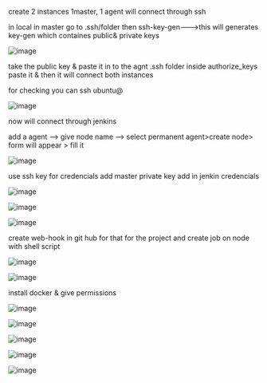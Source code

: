 create 2 instances 1master, 1 agent will connect through ssh

in local in master go to .ssh/folder then ssh-key-gen--->this will generates key-gen which containes public& private keys

![image](https://user-images.githubusercontent.com/85178565/232555571-9996ffaa-8053-4dbc-8c5e-01be0e51bece.png)


take the public key & paste it in to the agnt .ssh folder inside authorize_keys paste it & then it will connect both instances

for checking you can ssh ubuntu@<public ip of the agent>
  
  
![image](https://user-images.githubusercontent.com/85178565/232556557-86f11a59-7ad4-4904-a05e-4cda583691d3.png)

  now will connect through jenkins
  
  add a agent --> give node name --> select permanent agent>create node> form will appear > fill it 
  
  
  ![image](https://user-images.githubusercontent.com/85178565/232557002-48630a43-aee2-4bf6-8b8d-8d3a7b281b39.png)

use ssh key for credencials add master private key add in jenkin credencials
  
  

  ![image](https://user-images.githubusercontent.com/85178565/232559577-1bf2b7f7-13d9-4c02-b9e6-a972f267ac96.png)

  
  
![image](https://user-images.githubusercontent.com/85178565/232559377-9b6fb26f-253b-4dab-bb65-229cf207ae62.png)

  ![image](https://user-images.githubusercontent.com/85178565/232579899-75461853-0619-4147-96f9-ad04f52eba5f.png)

  create web-hook in git hub for that for the project and create job on node with shell script
  
  ![image](https://user-images.githubusercontent.com/85178565/232590550-7d52a6fc-48db-4e83-b9fa-51457be2414c.png)
  
  ![image](https://user-images.githubusercontent.com/85178565/232590653-f2e550cb-93fb-4336-808d-baa45a3f589d.png)

install docker & give permissions
  
 ![image](https://user-images.githubusercontent.com/85178565/232598518-0fe3ed09-ac26-448d-af58-68f457cfd9a8.png)
 
 ![image](https://user-images.githubusercontent.com/85178565/232598723-5435b21b-2535-416a-a86a-b52753809059.png)
  
  ![image](https://user-images.githubusercontent.com/85178565/232598829-334c4dd9-2639-437e-9e3d-4c65757d7ed0.png)

 ![image](https://user-images.githubusercontent.com/85178565/232601170-81129712-ea49-4a1d-b90b-e5d4c421645a.png)

  ![image](https://user-images.githubusercontent.com/85178565/232601288-d00b0676-60bb-423e-b2f6-192b35b826ec.png)

  
  
